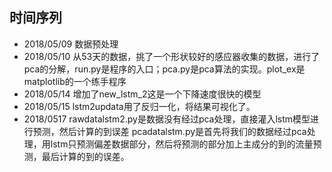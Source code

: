 ## 时间序列

* 2018/05/09 数据预处理
* 2018/05/10 从53天的数据，挑了一个形状较好的感应器收集的数据，进行了pca的分解，run.py是程序的入口；pca.py是pca算法的实现。plot_ex是matplotlib的一个练手程序
* 2018/05/14 增加了new_lstm_2这是一个下降速度很快的模型
* 2018/05/15 lstm2updata用了反归一化，将结果可视化了。
* 2018/0517 rawdatalstm2.py是数据没有经过pca处理，直接灌入lstm模型进行预测，然后计算的到误差
pcadatalstm.py是首先将我们的数据经过pca处理，用lstm只预测偏差数据部分，然后将预测的部分加上主成分的到的流量预测，最后计算的到的误差。




